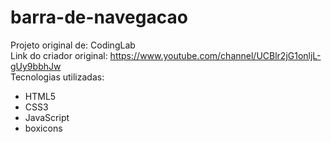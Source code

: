 # barra-de-navegacao
Projeto original de: CodingLab <br>
Link do criador original: https://www.youtube.com/channel/UCBlr2jG1onljL-gUy9bbhJw
<br>
Tecnologias utilizadas:<br>
<ul>
  <li>HTML5</li>  
  <li>CSS3</li> 
  <li>JavaScript</li> 
  <li>boxicons</li> 
</ul>
